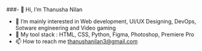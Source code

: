 ###- 👋 Hi, I’m Thanusha Nilan 
- 👀 I’m mainly interested in Web development, UI/UX Designing, DevOps, Sotware engineering and Video gaming
- 🌱 My tool stack :  HTML, CSS, Python, Figma, Photoshop, Premiere Pro
- 📫 How to reach me thanushanilan3@gmail.com
